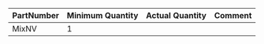 |  PartNumber|Minimum Quantity|Actual Quantity|Comment                   |
|------------|----------------|---------------|--------------------------|
|       MixNV|               1|               |                          |

